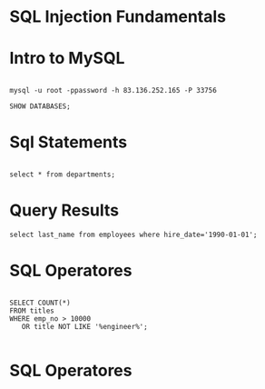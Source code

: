 # SQL Injection Fundamentals


# Intro to MySQL


```shell

mysql -u root -ppassword -h 83.136.252.165 -P 33756 

SHOW DATABASES;

```


# Sql Statements


```shell

select * from departments;

```

# Query Results

```shell
select last_name from employees where hire_date='1990-01-01';

```


# SQL Operatores

```shell

SELECT COUNT(*)
FROM titles
WHERE emp_no > 10000
   OR title NOT LIKE '%engineer%';


```
# SQL Operatores

